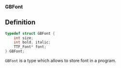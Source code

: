 ### GBFont

## Definition

```c++
typedef struct GBFont {
    int size;
    int bold, italic;
    TTF_Font* font;
} GBFont;
```

`GBFont` is a type which allows to store font in a program.
